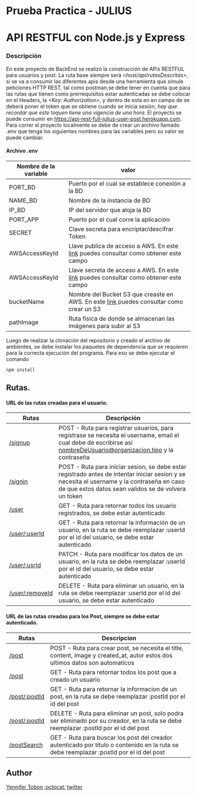 # Prueba Practica - JULIUS

# API RESTFUL con Node.js y Express

### Descripción

En este proyecto de BackEnd se realizó la construcción de APis RESTFUL para usuarios y post. La ruta base siempre será _<host/api/rutasDescritas>_, si se va a consumir las diferentes apis desde una herramienta que simule peticiones HTTP REST, tal como postman,se debe tener en cuenta que para las rutas que tienen como prerrequisitos estar autenticadas se debe colocar en el Headers, la _<Key: Authorization>_, y dentro de esta en en campo de <value> se deberá poner el token que se obtiene cuando se inicia sesión, _*hay que recordar que este toquen tiene una vigencia de una hora*_.
El proyecto se puede consumir en https://api-rest-full-julius-user-post.herokuapp.com.
Para correr el proyecto localmente se debe de crear un archivo llamado .env que tenga los siguientes nombres para las variables pero su valor se puede cambiar.

#### Archivo .env

| Nombre de la variable | valor                                                                                                                                                     |
| --------------------- | --------------------------------------------------------------------------------------------------------------------------------------------------------- |
| PORT_BD               | Puerto por el cual se establece conexión a la BD                                                                                                          |
| NAME_BD               | Nombre de la instancia de BD                                                                                                                              |
| IP_BD                 | IP del servidor que aloja la BD                                                                                                                           |
| PORT_APP              | Puerto por el cual corre la aplicación                                                                                                                    |
| SECRET                | Clave secreta para encriptar/descifrar Token                                                                                                              |
| AWSAccessKeyId        | Llave publica de acceso a AWS. En este [link](https://stackabuse.com/uploading-files-to-aws-s3-with-node-js/) puedes consultar como obtener este campo    |
| AWSAccessKeyId        | Llave secreta de acceso a AWS. En este [link](https://stackabuse.com/uploading-files-to-aws-s3-with-node-js/) puedes consultar como obtener este campo    |
| bucketName            | Nombre del Bucket S3 que creaste en AWS. En este [link](https://stackabuse.com/uploading-files-to-aws-s3-with-node-js/) puedes consultar como crear un S3 |
| pathImage             | Ruta fisica de donde se almacenan las imágenes para subir al S3                                                                                           |

Luego de realizar la clonación del repositorio y creado el archivo de ambientes, se debe instalar los paquetes de dependencia que se requieren para la correcta ejecución del programa. Para eso se debe ejecutar el comando

```
npm install
```

## Rutas.

#### URL de las rutas creadas para el usuario.

| Rutas                                                                                      | Descripción                                                                                                                                                                                         |
| ------------------------------------------------------------------------------------------ | --------------------------------------------------------------------------------------------------------------------------------------------------------------------------------------------------- |
| [/signup](https://api-rest-full-julius-user-post.herokuapp.com/api/signup)                 | POST - Ruta para registrar usuarios, para registrase se necesita el username, email el cual debe de escribirse asi nombreDeUsuario@organizacion.tipo y la contraseña                                |
| [/signin](https://api-rest-full-julius-user-post.herokuapp.com/api/signin)                 | POST - Ruta para iniciar sesion, se debe estar registrado antes de intentar iniciar sesion y se necesita el username y la contraseña en caso de que estos datos sean validos se de volvera un token |
| [/user](https://api-rest-full-julius-user-post.herokuapp.com/api/user)                     | GET - Ruta para retornar todos los usuario registrados, se debe estar autenticado                                                                                                                   |
| [/user/:userId](https://api-rest-full-julius-user-post.herokuapp.com/api/user/:userId)     | GET - Ruta para retornar la información de un usuario, en la ruta se debe reemplazar :userId por el id del usuario, se debe estar autenticado                                                       |
| [/user/:usrId](https://api-rest-full-julius-user-post.herokuapp.com/api/user/:usrId)       | PATCH - Ruta para modificar los datos de un usuario, en la ruta se debe reemplazar :userId por el id del usuario, se debe estar autenticado                                                         |
| [/user/:removeId](https://api-rest-full-julius-user-post.herokuapp.com/api/user/:removeId) | DELETE - Ruta para eliminar un usuario, en la ruta se debe reemplazar :userId por el id del usuario, se debe estar autenticado                                                                      |

#### URL de las rutas creadas para los Post, siempre se debe estar autenticado.

| Rutas                                                                                  | Descripcion                                                                                                                             |
| -------------------------------------------------------------------------------------- | --------------------------------------------------------------------------------------------------------------------------------------- |
| [/post](https://api-rest-full-julius-user-post.herokuapp.com/api/post)                 | POST - Ruta para crear post, se necesita el title, content, image y created_at, autor estos dos ultimos datos son automaticos           |
| [/post](https://api-rest-full-julius-user-post.herokuapp.com/api/post)                 | GET - Ruta para retornar todos los post que a creado un usuario                                                                         |
| [/post/:postId](https://api-rest-full-julius-user-post.herokuapp.com/api/post/:postId) | GET - Ruta para retornar la informacion de un post, en la ruta se debe reemplazar :postId por el id del post                            |
| [/post/:postId](https://api-rest-full-julius-user-post.herokuapp.com/api/post/:postId) | DELETE - Ruta para eliminar un post, solo podra ser eliminado por su creador, en la ruta se debe reemplazar :postId por el id del post  |
| [/postSearch](https://api-rest-full-julius-user-post.herokuapp.com/api/postSearch)     | GET - Ruta para buscar los post del creador autenticado por titulo o contenido en la ruta se debe reemplazar :postId por el id del post |

## Author

[Yennifer Tobon](https://www.linkedin.com/in/yennifertobon25/)
[:octocat:](https://github.com/yenniferTobon)
[twitter](https://twitter.com/TobonYennifer)
